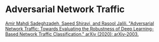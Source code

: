 # Adversarial Network Traffic

<a href="https://arxiv.org/abs/2003.01261">Amir Mahdi Sadeghzadeh, Saeed Shiravi, and Rasool Jalili. "Adversarial Network Traffic: Towards Evaluating the Robustness of Deep Learning-Based Network Traffic Classification." arXiv (2020): arXiv-2003.</a>

